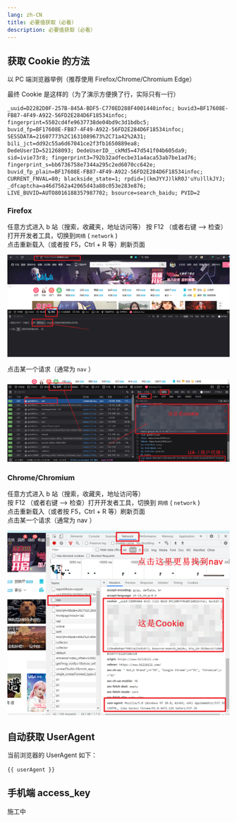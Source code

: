 ```yaml
---
lang: zh-CN
title: 必要值获取（必看）
description: 必要值获取（必看）
---
```


## 获取 Cookie 的方法

以 PC 端浏览器举例（推荐使用 Firefox/Chrome/Chromium Edge）

最终 Cookie 是这样的（为了演示方便换了行，实际只有一行）

```text
_uuid=D2282D0F-257B-845A-BDF5-C770ED288F4001440infoc; buvid3=BF17608E-FB87-4F49-A922-56FD2E284D6F18534infoc;
fingerprint=5502cd4fe9637738de04bd9c3d1bdbc5;
buvid_fp=BF17608E-FB87-4F49-A922-56FD2E284D6F18534infoc;
SESSDATA=21607773%2C1631089673%2C71a42%2A31; bili_jct=dd92c55a6d67041ce2f3fb1650889ea8;
DedeUserID=521268093; DedeUserID__ckMd5=47d541f04b605da9;
sid=ivie73r8; fingerprint3=792b32adfecbe31a4aca53ab7be1ad76;
fingerprint_s=bb6736758e7344a295c2ed6070cc642e;
buvid_fp_plain=BF17608E-FB87-4F49-A922-56FD2E284D6F18534infoc;
CURRENT_FNVAL=80; blackside_state=1; rpdid=|(kmJYYJ)lkR0J'uYu)llkJYJ; _dfcaptcha=a46d7562a42065d43a88c053e283e876;
LIVE_BUVID=AUTO8016188357987702; bsource=search_baidu; PVID=2
```

### Firefox

任意方式进入 b 站（搜索，收藏夹，地址访问等）
按 F12 （或者右键 --> 检查）打开开发者工具，切换到`网络` ( `network` )  
点击重新载入（或者按 F5，Ctrl + R 等）刷新页面

![firefox-network](/images/firefox-network.png)

点击某一个请求（通常为 `nav` ）

![firefox-net-bnav](/images/firefox-net-bnav.png)

### Chrome/Chromium

任意方式进入 b 站（搜索，收藏夹，地址访问等）  
按 F12 （或者右键 --> 检查）打开开发者工具，切换到 `网络` ( `network` )  
点击重新载入（或者按 F5，Ctrl + R 等）刷新页面  
点击某一个请求（通常为 nav ）

![chrome-net-bnav](/images/chrome-net-bnav.png)

## 自动获取 UserAgent

当前浏览器的 UserAgent 如下：

<code>{{ userAgent }}</code>

## 手机端 access_key

施工中

<script setup>
import { ref, onMounted } from "vue";

const userAgent = ref('');

onMounted(() => {
  userAgent.value = navigator.userAgent;
});
</script>
